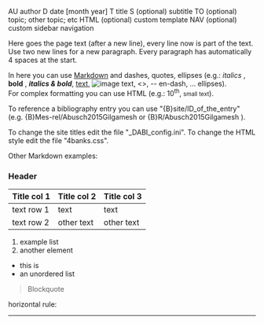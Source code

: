 AU author
D date [month year]
T title
S (optional) subtitle
TO (optional) topic; other topic; etc
HTML (optional) custom template
NAV (optional) custom sidebar navigation


Here goes the page text (after a new line), every line now is part of the text.
Use two new lines for a new paragraph. Every paragraph has automatically 4 spaces at the start.

In here you can use [Markdown]( https://github.com/adam-p/markdown-here/wiki/Markdown-Cheatsheet ) and dashes, quotes, ellipses (e.g.: *italics* , **bold** , ***italics & bold***, [text](link.htm), ![image text](image.png), <<quotation marks>>, -- en-dash, ... ellipses).  
For complex formatting you can use HTML (e.g.: 10<sup>th</sup>, <small>small text</small>).

To reference a bibliography entry you can use "{B}site/ID_of_the_entry" (e.g. {B}Mes-rel/Abusch2015Gilgamesh or {B}R/Abusch2015Gilgamesh ).

To change the site titles edit the file "_DABI_config.ini".
To change the HTML style edit the file "4banks.css".




Other Markdown examples:

### Header

| Title col 1   | Title col 2   | Title col 3 |
| ------------- | ------------- | ----------- |
| text row 1    | text          | text        |
| text row 2    | other text    | other text  |

1. example list
2. another element

* this is
* an unordered list

> Blockquote

horizontal rule:

---






<!--
other metadata that can be useful (NOT implemented):
C Category
T Tags
DE (optional) description, used for describing the page to Search Engines (as Google)
-->
